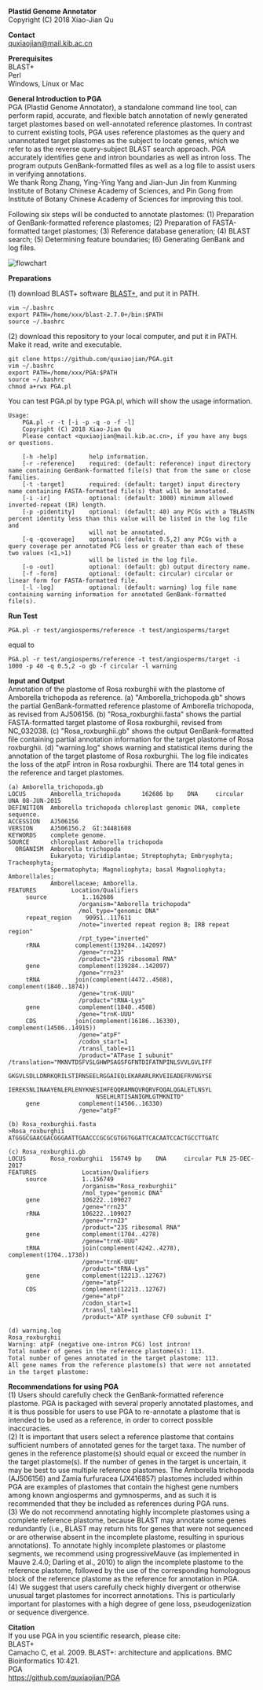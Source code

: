 **Plastid Genome Annotator**<br />
Copyright (C) 2018 Xiao-Jian Qu<br />

**Contact**<br />
quxiaojian@mail.kib.ac.cn<br />

**Prerequisites**<br />
BLAST+<br />
Perl<br />
Windows, Linux or Mac<br />

**General Introduction to PGA**<br />
PGA (Plastid Genome Annotator), a standalone command line tool, can perform rapid, accurate, and flexible batch annotation of newly generated target plastomes based on well-annotated reference plastomes. In contrast to current existing tools, PGA uses reference plastomes as the query and unannotated target plastomes as the subject to locate genes, which we refer to as the reverse query-subject BLAST search approach. PGA accurately identifies gene and intron boundaries as well as intron loss. The program outputs GenBank-formatted files as well as a log file to assist users in verifying annotations.<br />
We thank Rong Zhang, Ying-Ying Yang and Jian-Jun Jin from Kunming Institute of Botany Chinese Academy of Sciences, and Pin Gong from Institute of Botany Chinese Academy of Sciences for improving this tool.<br />

Following six steps will be conducted to annotate plastomes: (1) Preparation of GenBank-formatted reference plastomes; (2) Preparation of FASTA-formatted target plastomes; (3) Reference database generation; (4) BLAST search; (5) Determining feature boundaries; (6) Generating GenBank and log files.<br />

![flowchart](https://github.com/quxiaojian/PGA/blob/master/flowchart.png)

**Preparations**<br />

(1) download BLAST+ software [BLAST+](https://blast.ncbi.nlm.nih.gov/Blast.cgi?CMD=Web&PAGE_TYPE=BlastDocs&DOC_TYPE=Download), and put it in PATH.<br />
```
vim ~/.bashrc
export PATH=/home/xxx/blast-2.7.0+/bin:$PATH
source ~/.bashrc
```
(2) download this repository to your local computer, and put it in PATH. Make it read, write and executable.<br />
```
git clone https://github.com/quxiaojian/PGA.git
vim ~/.bashrc
export PATH=/home/xxx/PGA:$PATH
source ~/.bashrc
chmod a+rwx PGA.pl
```

You can test PGA.pl by type PGA.pl, which will show the usage information.<br />
```
Usage:
    PGA.pl -r -t [-i -p -q -o -f -l]
    Copyright (C) 2018 Xiao-Jian Qu
    Please contact <quxiaojian@mail.kib.ac.cn>, if you have any bugs or questions.

    [-h -help]         help information.
    [-r -reference]    required: (default: reference) input directory name containing GenBank-formatted file(s) that from the same or close families.
    [-t -target]       required: (default: target) input directory name containing FASTA-formatted file(s) that will be annotated.
    [-i -ir]           optional: (default: 1000) minimum allowed inverted-repeat (IR) length.
    [-p -pidentity]    optional: (default: 40) any PCGs with a TBLASTN percent identity less than this value will be listed in the log file and
                       will not be annotated.
    [-q -qcoverage]    optional: (default: 0.5,2) any PCGs with a query coverage per annotated PCG less or greater than each of these two values (<1,>1)
                       will be listed in the log file.
    [-o -out]          optional: (default: gb) output directory name.
    [-f -form]         optional: (default: circular) circular or linear form for FASTA-formatted file.
    [-l -log]          optional: (default: warning) log file name containing warning information for annotated GenBank-formatted file(s).
```

**Run Test**<br />
```
PGA.pl -r test/angiosperms/reference -t test/angiosperms/target
```
equal to
```
PGA.pl -r test/angiosperms/reference -t test/angiosperms/target -i 1000 -p 40 -q 0.5,2 -o gb -f circular -l warning
```

**Input and Output**<br />
Annotation of the plastome of Rosa roxburghii with the plastome of Amborella trichopoda as reference. (a) "Amborella_trichopoda.gb" shows the partial GenBank-formatted reference plastome of Amborella trichopoda, as revised from AJ506156. (b) "Rosa_roxburghii.fasta" shows the partial FASTA-formatted target plastome of Rosa roxburghii, revised from NC_032038. (c) "Rosa_roxburghii.gb" shows the output GenBank-formatted file containing partial annotation information for the target plastome of Rosa roxburghii. (d) "warning.log" shows warning and statistical items during the annotation of the target plastome of Rosa roxburghii. The log file indicates the loss of the atpF intron in Rosa roxburghii. There are 114 total genes in the reference and target plastomes.<br />

```
(a) Amborella_trichopoda.gb
LOCUS       Amborella_trichopoda      162686 bp    DNA     circular UNA 08-JUN-2015
DEFINITION  Amborella trichopoda chloroplast genomic DNA, complete sequence.
ACCESSION   AJ506156
VERSION     AJ506156.2  GI:34481608
KEYWORDS    complete genome.
SOURCE      chloroplast Amborella trichopoda
  ORGANISM  Amborella trichopoda
            Eukaryota; Viridiplantae; Streptophyta; Embryophyta; Tracheophyta;
            Spermatophyta; Magnoliophyta; basal Magnoliophyta; Amborellales;
            Amborellaceae; Amborella.
FEATURES          Location/Qualifiers
     source          1..162686
                    /organism="Amborella trichopoda"
                    /mol_type="genomic DNA"
     repeat_region    90951..117611
                    /note="inverted repeat region B; IRB repeat region"
                    /rpt_type="inverted"
     rRNA          complement(139284..142097)
                    /gene="rrn23"
                    /product="23S ribosomal RNA"
     gene           complement(139284..142097)
                    /gene="rrn23"
     tRNA          join(complement(4472..4508), complement(1840..1874))
                    /gene="trnK-UUU"
                    /product="tRNA-Lys"
     gene           complement(1840..4508)
                    /gene="trnK-UUU"
     CDS           join(complement(16186..16330), complement(14506..14915))
                    /gene="atpF"
                    /codon_start=1
                    /transl_table=11
                    /product="ATPase I subunit"
/translation="MKNVTDSFVSLGHWPSAGSFGFNTDIFATNPINLSVVLGVLIFF
                    GKGVLSDLLDNRKQRILSTIRNSEELRGGAIEQLEKARARLRKVEIEADEFRVNGYSE
                    IEREKSNLINAAYENLERLENYKNESIHFEQQRAMNQVRQRVFQQALQGALETLNSYL
                         NSELHLRTISANIGMLGTMKNITD"
     gene           complement(14506..16330)
                    /gene="atpF"

(b) Rosa_roxburghii.fasta
>Rosa_roxburghii
ATGGGCGAACGACGGGAATTGAACCCGCGCGTGGTGGATTCACAATCCACTGCCTTGATC

(c) Rosa_roxburghii.gb
LOCUS       Rosa_roxburghii  156749 bp    DNA     circular PLN 25-DEC-2017
FEATURES             Location/Qualifiers
     source          1..156749
                     /organism="Rosa_roxburghii"
                     /mol_type="genomic DNA"
     gene            106222..109027
                     /gene="rrn23"
     rRNA            106222..109027
                     /gene="rrn23"
                     /product="23S ribosomal RNA"
     gene            complement(1704..4278)
                     /gene="trnK-UUU"
     tRNA            join(complement(4242..4278), complement(1704..1738))
                     /gene="trnK-UUU"
                     /product="tRNA-Lys"
     gene            complement(12213..12767)
                     /gene="atpF"
     CDS             complement(12213..12767)
                     /gene="atpF"
                     /codon_start=1
                     /transl_table=11
                     /product="ATP synthase CF0 subunit I"

(d) warning.log
Rosa_roxburghii
Warning: atpF (negative one-intron PCG) lost intron!
Total number of genes in the reference plastome(s): 113.
Total number of genes annotated in the target plastome: 113.
All gene names from the reference plastome(s) that were not annotated in the target plastome:
```

**Recommendations for using PGA**<br />
(1) Users should carefully check the GenBank-formatted reference plastome. PGA is packaged with several properly annotated plastomes, and it is thus possible for users to use PGA to re-annotate a plastome that is intended to be used as a reference, in order to correct possible inaccuracies.<br />
(2) It is important that users select a reference plastome that contains sufficient numbers of annotated genes for the target taxa. The number of genes in the reference plastome(s) should equal or exceed the number in the target plastome(s). If the number of genes in the target is uncertain, it may be best to use multiple reference plastomes. The Amborella trichopoda (AJ506156) and Zamia furfuracea (JX416857) plastomes included within PGA are examples of plastomes that contain the highest gene numbers among known angiosperms and gymnosperms, and as such it is recommended that they be included as references during PGA runs.<br />
(3) We do not recommend annotating highly incomplete plastomes using a complete reference plastome, because BLAST may annotate some genes redundantly (i.e., BLAST may return hits for genes that were not sequenced or are otherwise absent in the incomplete plastome, resulting in spurious annotations). To annotate highly incomplete plastomes or plastome segments, we recommend using progressiveMauve (as implemented in Mauve 2.4.0; Darling et al., 2010) to align the incomplete plastome to the reference plastome, followed by the use of the corresponding homologous block of the reference plastome as the reference for annotation in PGA.<br />
(4) We suggest that users carefully check highly divergent or otherwise unusual target plastomes for incorrect annotations. This is particularly important for plastomes with a high degree of gene loss, pseudogenization or sequence divergence.<br />

**Citation**<br />
If you use PGA in you scientific research, please cite:<br />
BLAST+<br />
Camacho C, et al. 2009. BLAST+: architecture and applications. BMC Bioinformatics 10:421.<br />
PGA<br />
https://github.com/quxiaojian/PGA<br />
